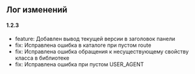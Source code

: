 ## Лог изменений

#### 1.2.3

* feature: Добавлен вывод текущей версии в заголовок панели
* fix: Исправлена ошибка в каталоге при пустом route
* fix: Исправлена ошибка обращения к несуществующему свойству класса в библиотеке
* fix: Исправлена ошибка при пустом USER_AGENT


